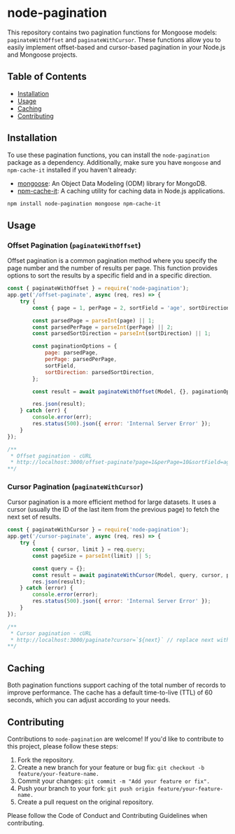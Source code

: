 # node-pagination

This repository contains two pagination functions for Mongoose models: `paginateWithOffset` and `paginateWithCursor`. These functions allow you to easily implement offset-based and cursor-based pagination in your Node.js and Mongoose projects.

## Table of Contents
- [Installation](#installation)
- [Usage](#usage)
- [Caching](#caching)
- [Contributing](#contributing)


## Installation

To use these pagination functions, you can install the `node-pagination` package as a dependency. Additionally, make sure you have `mongoose` and `npm-cache-it` installed if you haven't already:

- [mongoose](https://www.npmjs.com/package/mongoose): An Object Data Modeling (ODM) library for MongoDB.
- [npm-cache-it](https://www.npmjs.com/package/npm-cache-it): A caching utility for caching data in Node.js applications.

```bash
npm install node-pagination mongoose npm-cache-it
```

## Usage
### Offset Pagination (`paginateWithOffset`)
Offset pagination is a common pagination method where you specify the page number and the number of results per page. This function provides options to sort the results by a specific field and in a specific direction.
```javascript
const { paginateWithOffset } = require('node-pagination');
app.get('/offset-paginate', async (req, res) => {
    try {
        const { page = 1, perPage = 2, sortField = 'age', sortDirection = 1 } = req.query;

        const parsedPage = parseInt(page) || 1;
        const parsedPerPage = parseInt(perPage) || 2;
        const parsedSortDirection = parseInt(sortDirection) || 1;

        const paginationOptions = {
            page: parsedPage,
            perPage: parsedPerPage,
            sortField,
            sortDirection: parsedSortDirection,
        };

        const result = await paginateWithOffset(Model, {}, paginationOptions);

        res.json(result);
    } catch (err) {
        console.error(err);
        res.status(500).json({ error: 'Internal Server Error' });
    }
});

/**
 * Offset pagination - cURL
 * http://localhost:3000/offset-paginate?page=1&perPage=10&sortField=age&sortDirection=1
**/
```

### Cursor Pagination (`paginateWithCursor`)
Cursor pagination is a more efficient method for large datasets. It uses a cursor (usually the ID of the last item from the previous page) to fetch the next set of results.
```javascript
const { paginateWithCursor } = require('node-pagination');
app.get('/cursor-paginate', async (req, res) => {
    try {
        const { cursor, limit } = req.query;
        const pageSize = parseInt(limit) || 5;

        const query = {};
        const result = await paginateWithCursor(Model, query, cursor, pageSize);
        res.json(result);
    } catch (error) {
        console.error(error);
        res.status(500).json({ error: 'Internal Server Error' });
    }
});

/**
 * Cursor pagination - cURL
 * http://localhost:3000/paginate?cursor=`${next}` // replace next with value of the next in response
**/
```

## Caching
Both pagination functions support caching of the total number of records to improve performance. The cache has a default time-to-live (TTL) of 60 seconds, which you can adjust according to your needs.

## Contributing
Contributions to `node-pagination` are welcome! If you'd like to contribute to this project, please follow these steps:
1. Fork the repository.
2. Create a new branch for your feature or bug fix: `git checkout -b feature/your-feature-name.`
3. Commit your changes: `git commit -m "Add your feature or fix".`
4. Push your branch to your fork: `git push origin feature/your-feature-name.`
5. Create a pull request on the original repository.

Please follow the Code of Conduct and Contributing Guidelines when contributing.


